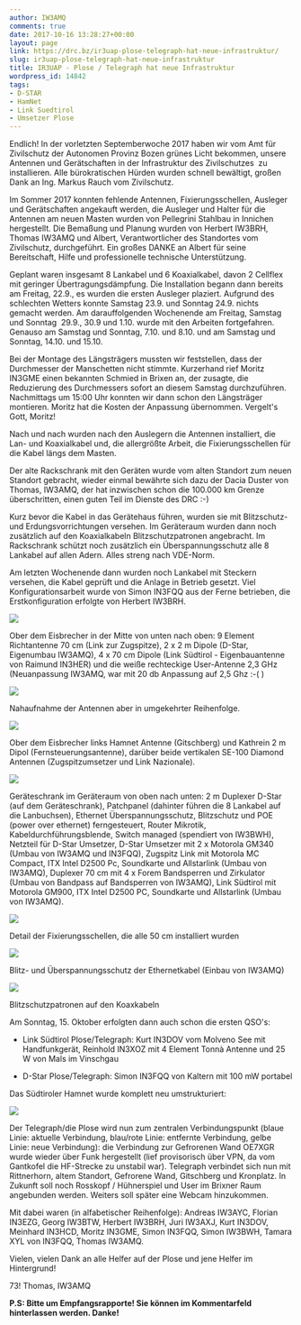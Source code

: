 ```yaml
---
author: IW3AMQ
comments: true
date: 2017-10-16 13:28:27+00:00
layout: page
link: https://drc.bz/ir3uap-plose-telegraph-hat-neue-infrastruktur/
slug: ir3uap-plose-telegraph-hat-neue-infrastruktur
title: IR3UAP - Plose / Telegraph hat neue Infrastruktur
wordpress_id: 14842
tags:
- D-STAR
- HamNet
- Link Suedtirol
- Umsetzer Plose
---
```


Endlich! In der vorletzten Septemberwoche 2017 haben wir vom Amt für Zivilschutz der Autonomen Provinz Bozen grünes Licht bekommen, unsere Antennen und Gerätschaften in der Infrastruktur des Zivilschutzes  zu installieren. Alle bürokratischen Hürden wurden schnell bewältigt, großen Dank an Ing. Markus Rauch vom Zivilschutz.

Im Sommer 2017 konnten fehlende Antennen, Fixierungsschellen, Ausleger und Gerätschaften angekauft werden, die Ausleger und Halter für die Antennen am neuen Masten wurden von Pellegrini Stahlbau in Innichen hergestellt. Die Bemaßung und Planung wurden von Herbert IW3BRH, Thomas IW3AMQ und Albert, Verantwortlicher des Standortes vom Zivilschutz, durchgeführt. Ein großes DANKE an Albert für seine Bereitschaft, Hilfe und professionelle technische Unterstützung.

Geplant waren insgesamt 8 Lankabel und 6 Koaxialkabel, davon 2 Cellflex mit geringer Übertragungsdämpfung. Die Installation begann dann bereits am Freitag, 22.9., es wurden die ersten Ausleger plaziert. Aufgrund des schlechten Wetters konnte Samstag 23.9. und Sonntag 24.9. nichts gemacht werden. Am darauffolgenden Wochenende am Freitag, Samstag  und Sonntag  29.9., 30.9 und 1.10. wurde mit den Arbeiten fortgefahren. Genauso am Samstag und Sonntag, 7.10. und 8.10. und am Samstag und Sonntag, 14.10. und 15.10.

Bei der Montage des Längsträgers mussten wir feststellen, dass der Durchmesser der Manschetten nicht stimmte. Kurzerhand rief Moritz IN3GME einen bekannten Schmied in Brixen an, der zusagte, die Reduzierung des Durchmessers sofort an diesem Samstag durchzuführen. Nachmittags um 15:00 Uhr konnten wir dann schon den Längsträger montieren. Moritz hat die Kosten der Anpassung übernommen. Vergelt's Gott, Moritz!

Nach und nach wurden nach den Auslegern die Antennen installiert, die Lan- und Koaxialkabel und, die allergrößte Arbeit, die Fixierungsschellen für die Kabel längs dem Masten.

Der alte Rackschrank mit den Geräten wurde vom alten Standort zum neuen Standort gebracht, wieder einmal bewährte sich dazu der Dacia Duster von Thomas, IW3AMQ, der hat inzwischen schon die 100.000 km Grenze überschritten, einen guten Teil im Dienste des DRC :-)

Kurz bevor die Kabel in das Gerätehaus führen, wurden sie mit Blitzschutz- und Erdungsvorrichtungen versehen. Im Geräteraum wurden dann noch zusätzlich auf den Koaxialkabeln Blitzschutzpatronen angebracht. Im Rackschrank schützt noch zusätzlich ein Überspannungsschutz alle 8 Lankabel auf allen Adern. Alles streng nach VDE-Norm.

Am letzten Wochenende dann wurden noch Lankabel mit Steckern versehen, die Kabel geprüft und die Anlage in Betrieb gesetzt. Viel Konfigurationsarbeit wurde von Simon IN3FQQ aus der Ferne betrieben, die Erstkonfiguration erfolgte von Herbert IW3BRH.

![](https://drc.bz/wp-content/uploads/2017/10/20171014_143115-e1508158126976-492x1024.jpg)


Ober dem Eisbrecher in der Mitte von unten nach oben: 9 Element Richtantenne 70 cm (Link zur Zugspitze), 2 x 2 m Dipole (D-Star, Eigenumbau IW3AMQ), 4 x 70 cm Dipole (Link Südtirol - Eigenbauantenne von Raimund IN3HER) und die weiße rechteckige User-Antenne 2,3 GHz (Neuanpassung IW3AMQ, war mit 20 db Anpassung auf 2,5 Ghz :-( )


![](https://drc.bz/wp-content/uploads/2017/10/20171014_094133-e1508157135678-576x1024.jpg)


Nahaufnahme der Antennen aber in umgekehrter Reihenfolge.


![](https://drc.bz/wp-content/uploads/2017/10/20171014_084852-e1508157636722-576x1024.jpg)


Ober dem Eisbrecher links Hamnet Antenne (Gitschberg) und Kathrein 2 m Dipol (Fernsteuerungsantenne), darüber beide vertikalen SE-100 Diamond Antennen (Zugspitzumsetzer und Link Nazionale).


![](https://drc.bz/wp-content/uploads/2017/10/20171015_125518-e1508157742186-576x1024.jpg)


Geräteschrank im Geräteraum von oben nach unten: 2 m Duplexer D-Star (auf dem Geräteschrank), Patchpanel (dahinter führen die 8 Lankabel auf die Lanbuchsen), Ethernet Überspannungsschutz, Blitzschutz und POE (power over ethernet) ferngesteuert, Router Mikrotik, Kabeldurchführungsblende, Switch managed (spendiert von IW3BWH), Netzteil für D-Star Umsetzer, D-Star Umsetzer mit 2 x Motorola GM340 (Umbau von IW3AMQ und IN3FQQ), Zugspitz Link mit Motorola MC Compact, ITX Intel D2500 Pc, Soundkarte und Allstarlink (Umbau von IW3AMQ), Duplexer 70 cm mit 4 x Forem Bandsperren und Zirkulator (Umbau von Bandpass auf Bandsperren von IW3AMQ), Link Südtirol mit Motorola GM900, ITX Intel D2500 PC, Soundkarte und Allstarlink (Umbau von IW3AMQ).


![](https://drc.bz/wp-content/uploads/2017/10/20171014_145337-e1508159683734-576x1024.jpg)


Detail der Fixierungsschellen, die alle 50 cm installiert wurden


![](https://drc.bz/wp-content/uploads/2017/10/20171003_203226-e1508160046671-848x1024.jpg)


Blitz- und Überspannungsschutz der Ethernetkabel (Einbau von IW3AMQ)


![](https://drc.bz/wp-content/uploads/2017/10/20171014_175509-e1508160198234-1024x662.jpg)


Blitzschutzpatronen auf den Koaxkabeln


Am Sonntag, 15. Oktober erfolgten dann auch schon die ersten QSO's:



 	
  * Link Südtirol Plose/Telegraph: Kurt IN3DOV vom Molveno See mit Handfunkgerät, Reinhold IN3XOZ mit 4 Element Tonnà Antenne und 25 W von Mals im Vinschgau

 	
  * D-Star Plose/Telegraph: Simon IN3FQQ von Kaltern mit 100 mW portabel


Das Südtiroler Hamnet wurde komplett neu umstrukturiert:

![](https://drc.bz/wp-content/uploads/2017/10/Hamnet-Südtirol-PLOSE-1.jpg)

Der Telegraph/die Plose wird nun zum zentralen Verbindungspunkt (blaue Linie: aktuelle Verbindung, blau/rote Linie: entfernte Verbindung, gelbe Linie: neue Verbindung): die Verbindung zur Gefrorenen Wand OE7XGR wurde wieder über Funk hergestellt (lief provisorisch über VPN, da vom Gantkofel die HF-Strecke zu unstabil war). Telegraph verbindet sich nun mit Rittnerhorn, altem Standort, Gefrorene Wand, Gitschberg und Kronplatz. In Zukunft soll noch Rosskopf / Hühnerspiel und User im Brixner Raum angebunden werden. Weiters soll später eine Webcam hinzukommen.

Mit dabei waren (in alfabetischer Reihenfolge): Andreas IW3AYC, Florian IN3EZG, Georg IW3BTW, Herbert IW3BRH, Juri IW3AXJ, Kurt IN3DOV, Meinhard IN3HCD, Moritz IN3GME, Simon IN3FQQ, Simon IW3BWH, Tamara XYL von IN3FQQ, Thomas IW3AMQ.

Vielen, vielen Dank an alle Helfer auf der Plose und jene Helfer im Hintergrund!

73! Thomas, IW3AMQ



**P.S: Bitte um Empfangsrapporte! Sie können im Kommentarfeld hinterlassen werden. Danke!**
